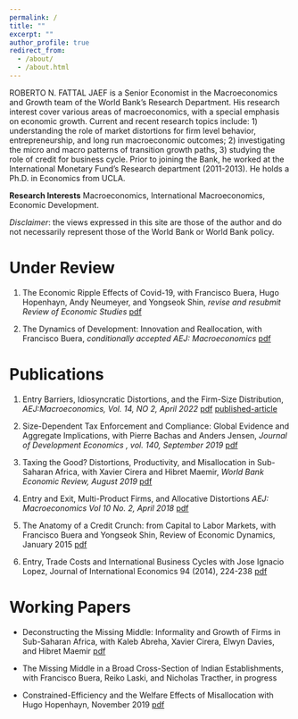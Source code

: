 ```yaml
---
permalink: /
title: ""
excerpt: ""
author_profile: true
redirect_from: 
  - /about/
  - /about.html
---
```


ROBERTO N. FATTAL JAEF is a Senior Economist in the Macroeconomics and Growth team of the World Bank’s Research Department. His research interest cover various areas of macroeconomics, with a special emphasis on economic growth. Current and recent research topics include: 1) understanding the role of market distortions for firm level behavior, entrepreneurship, and long run macroeconomic outcomes; 2) investigating the micro and macro patterns of transition growth paths, 3) studying the role of credit for business cycle. Prior to joining the Bank, he worked at the International Monetary Fund’s Research department (2011-2013). He holds a Ph.D. in Economics from UCLA.

 **Research Interests**  Macroeconomics, International Macroeconomics, Economic Development.
 
 _Disclaimer_: the views expressed in this site are those of the author and do not necessarily represent those of the World Bank or World Bank policy.

# Under Review

1. The Economic Ripple Effects of Covid-19, with Francisco Buera, Hugo Hopenhayn, Andy Neumeyer, and Yongseok Shin, _revise and resubmit Review of Economic Studies_
 [pdf](https://rfattaljaef.github.io/files/Ripples_April_2021.pdf)

2. The Dynamics of Development: Innovation and Reallocation, with Francisco Buera, _conditionally accepted  AEJ: Macroeconomics_
[pdf](https://rfattaljaef.github.io/files/draft_January_2022.pdf)

# Publications

1. Entry Barriers, Idiosyncratic Distortions, and the Firm-Size Distribution, _AEJ:Macroeconomics, Vol. 14, NO 2, April 2022_ 
[pdf](https://rfattaljaef.github.io/files/Draft_Barriers_Misalloc.pdf) [published-article](https://www.aeaweb.org/articles?id=10.1257/mac.20200234
)

2. Size-Dependent Tax Enforcement and Compliance: Global Evidence and Aggregate Implications, with Pierre Bachas and Anders Jensen,  _Journal of Development Economics , vol. 140, September 2019_ 
[pdf](https://www.sciencedirect.com/science/article/abs/pii/S0304387818308447?via%3Dihub)

3. Taxing the Good? Distortions, Productivity, and Misallocation in Sub-Saharan Africa, with Xavier Cirera and Hibret Maemir, _World Bank Economic Review, August 2019_
[pdf](https://academic.oup.com/wber/article-abstract/34/1/75/5543189)

4. Entry and Exit, Multi-Product Firms, and Allocative Distortions  _AEJ: Macroeconomics Vol 10 No. 2, April 2018_ 
[pdf](https://www.dropbox.com/s/n4jidqig6iugkjx/AEJ_published_version.pdf?dl=0)

5. The Anatomy of a Credit Crunch: from Capital to Labor Markets, with Francisco Buera and Yongseok Shin, Review of Economic Dynamics, January 2015
[pdf](https://pages.wustl.edu/files/pages/imce/yshin/bfs.pdf)

6. Entry, Trade Costs and International Business Cycles with Jose Ignacio Lopez,  Journal of International Economics 94 (2014), 224-238
[pdf](https://www.dropbox.com/s/7avntiqo8igs2ph/JIE_final.pdf?dl=0)


# Working Papers

* Deconstructing the Missing Middle: Informality and Growth of Firms in Sub-Saharan Africa, with Kaleb Abreha, Xavier Cirera, Elwyn Davies, and Hibret Maemir
[pdf](https://rfattaljaef.github.io/files/Missing_middle_project_October2022.pdf)

* The Missing Middle in a Broad Cross-Section of Indian Establishments, with Francisco Buera, Reiko Laski, and Nicholas Tracther, in progress

* Constrained-Efficiency and the Welfare Effects of Misallocation with Hugo Hopenhayn, November 2019
 [pdf](https://www.dropbox.com/s/6yrutojvg68x26z/Constrained_Efficiency_Nov2019.pdf?dl=0)



